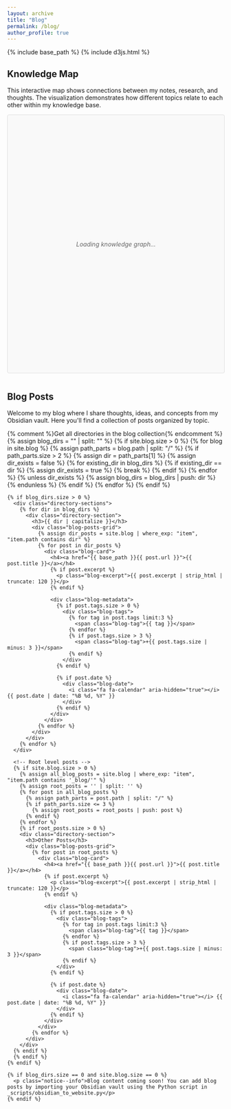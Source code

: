 ```yaml
---
layout: archive
title: "Blog"
permalink: /blog/
author_profile: true
---
```


{% include base_path %}
{% include d3js.html %}

<div class="blog-content">
  <h2>Knowledge Map</h2>
  <p>This interactive map shows connections between my notes, research, and thoughts. The visualization demonstrates how different topics relate to each other within my knowledge base.</p>
  
  <div id="knowledge-graph-container" class="knowledge-graph-container">
    <!-- Knowledge graph will be loaded here -->
    <div class="loading">Loading knowledge graph...</div>
  </div>
  
  <h2>Blog Posts</h2>
  <p>Welcome to my blog where I share thoughts, ideas, and concepts from my Obsidian vault. Here you'll find a collection of posts organized by topic.</p>

  <div class="directory-explorer">
    {% comment %}Get all directories in the blog collection{% endcomment %}
    {% assign blog_dirs = "" | split: "" %}
    {% if site.blog.size > 0 %}
      {% for blog in site.blog %}
        {% assign path_parts = blog.path | split: "/" %}
        {% if path_parts.size > 2 %}
          {% assign dir = path_parts[1] %}
          {% assign dir_exists = false %}
          {% for existing_dir in blog_dirs %}
            {% if existing_dir == dir %}
              {% assign dir_exists = true %}
              {% break %}
            {% endif %}
          {% endfor %}
          {% unless dir_exists %}
            {% assign blog_dirs = blog_dirs | push: dir %}
          {% endunless %}
        {% endif %}
      {% endfor %}
    {% endif %}
    
    {% if blog_dirs.size > 0 %}
      <div class="directory-sections">
        {% for dir in blog_dirs %}
          <div class="directory-section">
            <h3>{{ dir | capitalize }}</h3>
            <div class="blog-posts-grid">
              {% assign dir_posts = site.blog | where_exp: "item", "item.path contains dir" %}
              {% for post in dir_posts %}
                <div class="blog-card">
                  <h4><a href="{{ base_path }}{{ post.url }}">{{ post.title }}</a></h4>
                  {% if post.excerpt %}
                    <p class="blog-excerpt">{{ post.excerpt | strip_html | truncate: 120 }}</p>
                  {% endif %}
                  
                  <div class="blog-metadata">
                    {% if post.tags.size > 0 %}
                      <div class="blog-tags">
                        {% for tag in post.tags limit:3 %}
                          <span class="blog-tag">{{ tag }}</span>
                        {% endfor %}
                        {% if post.tags.size > 3 %}
                          <span class="blog-tag">+{{ post.tags.size | minus: 3 }}</span>
                        {% endif %}
                      </div>
                    {% endif %}
                    
                    {% if post.date %}
                      <div class="blog-date">
                        <i class="fa fa-calendar" aria-hidden="true"></i> {{ post.date | date: "%B %d, %Y" }}
                      </div>
                    {% endif %}
                  </div>
                </div>
              {% endfor %}
            </div>
          </div>
        {% endfor %}
      </div>
      
      <!-- Root level posts -->
      {% if site.blog.size > 0 %}
        {% assign all_blog_posts = site.blog | where_exp: "item", "item.path contains '_blog/'" %}
        {% assign root_posts = '' | split: '' %}
        {% for post in all_blog_posts %}
          {% assign path_parts = post.path | split: "/" %}
          {% if path_parts.size <= 3 %}
            {% assign root_posts = root_posts | push: post %}
          {% endif %}
        {% endfor %}
        {% if root_posts.size > 0 %}
        <div class="directory-section">
          <h3>Other Posts</h3>
          <div class="blog-posts-grid">
            {% for post in root_posts %}
              <div class="blog-card">
                <h4><a href="{{ base_path }}{{ post.url }}">{{ post.title }}</a></h4>
                {% if post.excerpt %}
                  <p class="blog-excerpt">{{ post.excerpt | strip_html | truncate: 120 }}</p>
                {% endif %}
                
                <div class="blog-metadata">
                  {% if post.tags.size > 0 %}
                    <div class="blog-tags">
                      {% for tag in post.tags limit:3 %}
                        <span class="blog-tag">{{ tag }}</span>
                      {% endfor %}
                      {% if post.tags.size > 3 %}
                        <span class="blog-tag">+{{ post.tags.size | minus: 3 }}</span>
                      {% endif %}
                    </div>
                  {% endif %}
                  
                  {% if post.date %}
                    <div class="blog-date">
                      <i class="fa fa-calendar" aria-hidden="true"></i> {{ post.date | date: "%B %d, %Y" }}
                    </div>
                  {% endif %}
                </div>
              </div>
            {% endfor %}
          </div>
        </div>
      {% endif %}
      {% endif %}
    {% endif %}
    
    {% if blog_dirs.size == 0 and site.blog.size == 0 %}
      <p class="notice--info">Blog content coming soon! You can add blog posts by importing your Obsidian vault using the Python script in _scripts/obsidian_to_website.py</p>
    {% endif %}
  </div>
</div>

<style>
  .knowledge-graph-container {
    width: 100%;
    height: 600px;
    border: 1px solid #ddd;
    border-radius: 4px;
    margin: 1em 0 3em 0;
    position: relative;
    background: #f9f9f9;
  }
  
  .blog-posts-grid {
    display: grid;
    grid-template-columns: repeat(auto-fill, minmax(300px, 1fr));
    gap: 20px;
    margin: 1em 0 2em 0;
  }
  
  .blog-card {
    background-color: #f9f9f9;
    border-radius: 5px;
    padding: 1.5em;
    box-shadow: 0 2px 5px rgba(0,0,0,0.1);
    transition: transform 0.3s ease;
  }
  
  .blog-card:hover {
    transform: translateY(-5px);
  }
  
  .blog-excerpt {
    color: #666;
    margin: 0.8em 0;
    font-size: 0.9em;
  }
  
  .blog-metadata {
    display: flex;
    justify-content: space-between;
    margin-top: 1.5em;
    font-size: 0.8em;
    flex-wrap: wrap;
  }
  
  .blog-tags {
    display: flex;
    flex-wrap: wrap;
  }
  
  .blog-tag {
    background-color: #e9ecef;
    padding: 0.2em 0.6em;
    border-radius: 3px;
    margin-right: 0.5em;
    margin-bottom: 0.5em;
  }
  
  .blog-date {
    color: #666;
    white-space: nowrap;
  }
  
  .directory-section {
    margin-bottom: 2em;
  }
  
  .directory-section h3 {
    margin-bottom: 0.5em;
    padding-bottom: 0.5em;
    border-bottom: 1px solid #eee;
  }
  
  .notice--info {
    background-color: #d9edf7;
    border: 1px solid #bce8f1;
    border-radius: 4px;
    padding: 15px;
    color: #31708f;
    margin: 1em 0;
  }
  
  .loading {
    display: flex;
    justify-content: center;
    align-items: center;
    height: 100%;
    color: #666;
    font-style: italic;
  }
  
  .graph-filter-container {
    margin: 1em 0;
  }
  
  .filter-buttons {
    display: flex;
    flex-wrap: wrap;
    gap: 8px;
    margin-top: 0.5em;
  }
  
  .filter-button {
    background-color: #f5f5f5;
    border: 1px solid #ddd;
    border-radius: 3px;
    padding: 0.3em 0.8em;
    font-size: 0.85em;
    cursor: pointer;
    transition: all 0.2s;
  }
  
  .filter-button:hover {
    background-color: #e0e0e0;
  }
  
  .filter-button.active {
    background-color: #4285f4;
    color: white;
    border-color: #3367d6;
  }
  
  .node-info-panel {
    position: absolute;
    top: 10px;
    right: 10px;
    width: 250px;
    background-color: white;
    border-radius: 4px;
    box-shadow: 0 2px 10px rgba(0,0,0,0.2);
    z-index: 100;
    overflow: hidden;
  }
  
  .info-header {
    padding: 10px;
    color: white;
    position: relative;
  }
  
  .info-header h3 {
    margin: 0;
    padding-right: 30px;
  }
  
  .close-button {
    position: absolute;
    top: 8px;
    right: 8px;
    width: 24px;
    height: 24px;
    background: rgba(255, 255, 255, 0.3);
    border: none;
    border-radius: 50%;
    color: white;
    font-size: 16px;
    cursor: pointer;
    display: flex;
    align-items: center;
    justify-content: center;
  }
  
  .info-body {
    padding: 15px;
  }
  
  .view-post-btn {
    display: inline-block;
    margin-top: 10px;
    padding: 8px 12px;
    background-color: #4285f4;
    color: white;
    border-radius: 4px;
    text-decoration: none;
    font-size: 0.9em;
    transition: background-color 0.2s;
  }
  
  .view-post-btn:hover {
    background-color: #3367d6;
    text-decoration: none;
  }
</style>

<script src="{{ base_path }}/assets/js/knowledge-graph.js"></script>